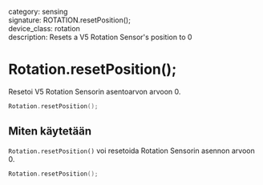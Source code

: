 category: sensing  
signature: ROTATION.resetPosition();  
device_class: rotation  
description: Resets a V5 Rotation Sensor's position to 0  

# Rotation.resetPosition();

Resetoi V5 Rotation Sensorin asentoarvon arvoon 0.

```cpp
Rotation.resetPosition();
```

## Miten käytetään

`Rotation.resetPosition()` voi resetoida Rotation Sensorin asennon arvoon 0.

```cpp
Rotation.resetPosition();
```

<advanced>
</advanced>


